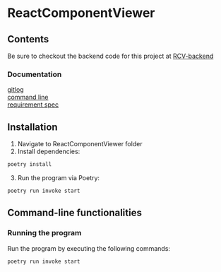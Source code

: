 # ReactComponentViewer

## Contents

Be sure to checkout the backend code for this project at [RCV-backend](https://github.com/ni-eminen/RCV-backend)

### Documentation</br>

[gitlog](https://github.com/ni-eminen/ReactComponentViewer/blob/main/documentation/gitlog.txt)</br>
[command line](https://github.com/ni-eminen/ReactComponentViewer/blob/main/documentation/komentorivi.txt)</br>
[requirement spec](https://github.com/ni-eminen/ReactComponentViewer/blob/main/documentation/vaatimusmaarittely.md)</br>

## Installation

1.  Navigate to ReactComponentViewer folder
2.  Install dependencies:

```bash
poetry install
```

3.  Run the program via Poetry:

```bash
poetry run invoke start
```

## Command-line functionalities

### Running the program

Run the program by executing the following commands:

```bash
poetry run invoke start
```
